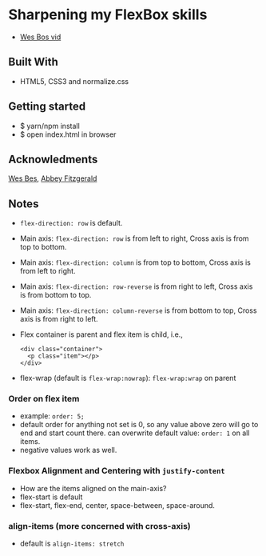 # Sharpening my FlexBox skills
- [Wes Bos vid](https://flexbox.io/)

## Built With
- HTML5, CSS3 and normalize.css

## Getting started
- $ yarn/npm install
- $ open index.html in browser

## Acknowledments
[Wes Bes](http://wesbos.com/), [Abbey Fitzgerald](https://github.com/abbeyjfitzgerald)

## Notes
- `flex-direction: row` is default.
- Main axis: `flex-direction: row` is from left to right, Cross axis is from top to bottom.
- Main axis: `flex-direction: column` is from top to bottom, Cross axis is from left to right.
- Main axis: `flex-direction: row-reverse` is from right to left, Cross axis is from bottom to top.
- Main axis: `flex-direction: column-reverse` is from bottom to top, Cross axis is from right to left.

- Flex container is parent and flex item is child, i.e.,
  ```
  <div class="container">
    <p class="item"></p>
  </div>
  ```
- flex-wrap (default is `flex-wrap:nowrap`): `flex-wrap:wrap` on parent 

### Order on flex item
- example: `order: 5;`
- default order for anything not set is 0,  so any value above zero will go to end and start count there. 
can overwrite default value: `order: 1` on all items.
- negative values work as well.

### Flexbox Alignment and Centering with `justify-content`
- How are the items aligned on the main-axis?
- flex-start is default
- flex-start, flex-end, center, space-between, space-around.

### align-items (more concerned with cross-axis)
- default is `align-items: stretch`

 
